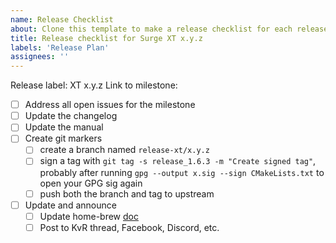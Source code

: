 ```yaml
---
name: Release Checklist
about: Clone this template to make a release checklist for each release
title: Release checklist for Surge XT x.y.z
labels: 'Release Plan'
assignees: ''
---
```


Release label: XT x.y.z
Link to milestone:

- [ ] Address all open issues for the milestone
- [ ] Update the changelog
- [ ] Update the manual
- [ ] Create git markers
  - [ ] create a branch named `release-xt/x.y.z`
  - [ ] sign a tag with `git tag -s release_1.6.3 -m "Create signed tag"`, probably after running `gpg --output x.sig --sign CMakeLists.txt` to open your GPG sig again
  - [ ] push both the branch and tag to upstream
- [ ] Update and announce
   - [ ] Update home-brew [doc](https://github.com/surge-synthesizer/surge/tree/master/doc) 
   - [ ] Post to KvR thread, Facebook, Discord, etc.
